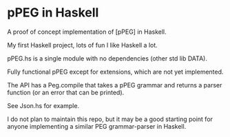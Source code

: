 #   pPEG in Haskell

A proof of concept implementation of [pPEG] in Haskell.

My first Haskell project, lots of fun I like Haskell a lot.

pPEG.hs is a single module with no dependencies (other std lib DATA).

Fully functional pPEG except for extensions, which are not yet implemented.

The API has a Peg.compile that takes a pPEG grammar and returns a parser function (or an error that can be printed). 

See Json.hs for example.

I do not plan to maintain this repo, but it may be a good starting point for anyone implementing a similar PEG grammar-parser in Haskell.

